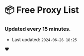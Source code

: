# :package: Free Proxy List
### Updated every 15 minutes.

- Last updated: `2024-06-26 18:25`

:heart:
